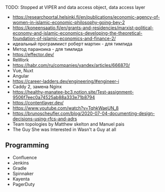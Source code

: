 TODO: Stopped at VIPER and data access object, data access layer

- https://researchportal.helsinki.fi/en/publications/economic-agency-of-women-in-islamic-economic-philosophy-going-bey-2
- https://koneensaatio.fi/en/grants-and-residencies/marxist-political-economy-and-islamic-economics-developing-the-theoretical-foundation-of-islamic-economics-and-finance-2/
- идеальный программист роберт мартин - для тимлида
- Метод параноика - для тимлида
- https://effector.dev/
- ReWork
- https://habr.com/ru/companies/yandex/articles/666870/
- Vue, Nuxt
- Angular
- https://career-ladders.dev/engineering/#engineer-i
- Caddy 2, замена Nginx
- https://healthy-manatee-bc3.notion.site/Test-assignment-9506f7eec0a74525ab88a333e71b8794
- https://contentlayer.dev/
- https://www.youtube.com/watch?v=TqhkWaeUN_8
- https://brunoscheufler.com/blog/2020-07-04-documenting-design-decisions-using-rfcs-and-adrs
- Team topologies by Matthew skelton and Manuel pais
- The Guy She was Interested in Wasn't a Guy at all

## Programming
- Confluence
- Jenkins
- Gradle
- Spinnaker
- Kayenta
- PagerDuty